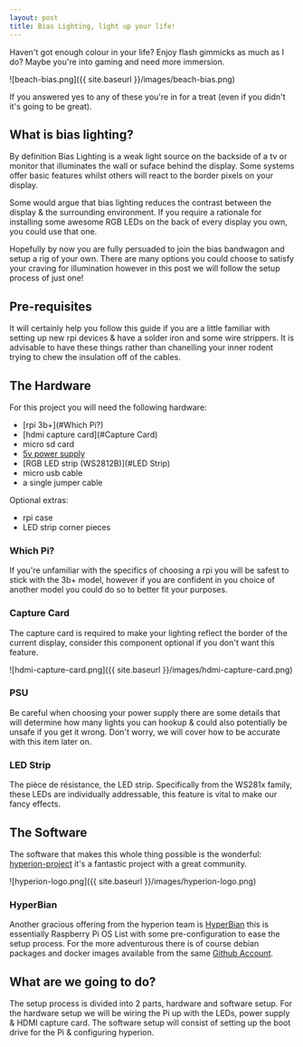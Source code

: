 ```yaml
---
layout: post
title: Bias Lighting, light up your life!
---
```


Haven't got enough colour in your life? Enjoy flash gimmicks as much as I do?
Maybe you're into gaming and need more immersion.

![beach-bias.png]({{ site.baseurl }}/images/beach-bias.png)

If you answered yes to any of these you're in for a treat (even if you didn't 
it's going to be great).

## What is bias lighting?

By definition Bias Lighting is a weak light source on the backside of a 
tv or monitor that illuminates the wall or suface behind the display. 
Some systems offer basic features whilst others will react to the border pixels
on your display.

Some would argue that bias lighting reduces the contrast between the display &
the surrounding environment.
If you require a rationale for installing some awesome RGB LEDs on the back of
every display you own, you could use that one.

Hopefully by now you are fully persuaded to join the bias bandwagon and setup a
rig of your own. There are many options you could choose to satisfy your 
craving for illumination however in this post we will follow the setup process
of just one!

## Pre-requisites

It will certainly help you follow this guide if you are a little familiar with
setting up new rpi devices & have a solder iron and some wire strippers.
It is advisable to have these things rather than chanelling your inner rodent 
trying to chew the insulation off of the cables. 

## The Hardware

For this project you will need the following hardware:

* [rpi 3b+](#Which Pi?)
* [hdmi capture card](#Capture Card)
* micro sd card
* [5v power supply](#PSU)
* [RGB LED strip (WS2812B)](#LED Strip)
* micro usb cable
* a single jumper cable

Optional extras:

* rpi case
* LED strip corner pieces


### Which Pi?

If you're unfamiliar with the specifics of choosing a rpi you will be 
safest to stick with the 3b+ model, however if you are confident in you choice
of another model you could do so to better fit your purposes.

### Capture Card

The capture card is required to make your lighting reflect the border of the 
current display, consider this component optional if you don't want this
feature.

![hdmi-capture-card.png]({{ site.baseurl }}/images/hdmi-capture-card.png)

### PSU

Be careful when choosing your power supply there are some details that will
determine how many lights you can hookup & could also potentially be unsafe if 
you get it wrong. Don't worry, we will cover how to be accurate with this item 
later on.

### LED Strip

The pièce de résistance, the LED strip. Specifically from the WS281x family,
these LEDs are individually addressable, this feature is vital to make our 
fancy effects.

## The Software

The software that makes this whole thing possible is the wonderful:
[hyperion-project](https://hyperion-project.org/) it's a fantastic project with 
a great community.

![hyperion-logo.png]({{ site.baseurl }}/images/hyperion-logo.png)

### HyperBian

Another gracious offering from the hyperion team is
[HyperBian](https://github.com/hyperion-project/HyperBian) this is essentially
Raspberry Pi OS List with some pre-configuration to ease the setup process.
For the more adventurous there is of course debian packages and docker images 
available from the same [Github Account](https://github.com/hyperion-project).

## What are we going to do?

The setup process is divided into 2 parts, hardware and software setup. For the 
hardware setup we will be wiring the Pi up with the LEDs, power supply & HDMI 
capture card. The software setup will consist of setting up the boot drive for
the Pi & configuring hyperion.